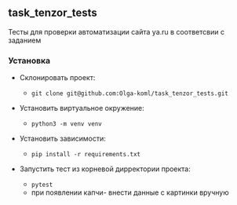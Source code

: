 ## task_tenzor_tests
Тесты для проверки автоматизации сайта ya.ru 
в соответсвии с заданием

### Установка
 - Склонировать проект:
   - `git clone git@github.com:Olga-koml/task_tenzor_tests.git`
 - Установить виртуальное окружение:
   - `python3 -m venv venv`
 - Установить зависимости:
   - `pip install -r requirements.txt`
 
 - Запустить тест из корневой дирректории проекта:
   - `pytest`
   - при появлении капчи- внести данные с картинки вручную

